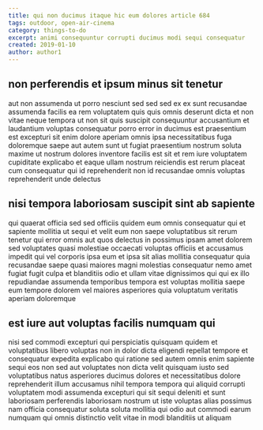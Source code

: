 ```yaml
---
title: qui non ducimus itaque hic eum dolores article 684
tags: outdoor, open-air-cinema
category: things-to-do
excerpt: animi consequuntur corrupti ducimus modi sequi consequatur
created: 2019-01-10
author: author1
---
```


## non perferendis et ipsum minus sit tenetur

aut non assumenda ut porro nesciunt sed sed sed ex ex sunt recusandae assumenda facilis ea rem voluptatem quis quis omnis deserunt dicta et non vitae neque tempora ut non sit quis suscipit consequuntur accusantium et laudantium voluptas consequatur porro error in ducimus est praesentium est excepturi sit enim dolore aperiam omnis ipsa necessitatibus fuga doloremque saepe aut autem sunt ut fugiat praesentium nostrum soluta maxime ut nostrum dolores inventore facilis est sit et rem iure voluptatem cupiditate explicabo et eaque ullam nostrum reiciendis est rerum placeat cum consequatur qui id reprehenderit non id recusandae omnis voluptas reprehenderit unde delectus

## nisi tempora laboriosam suscipit sint ab sapiente

qui quaerat officia sed sed officiis quidem eum omnis consequatur qui et sapiente mollitia ut sequi et velit eum non saepe voluptatibus sit rerum tenetur qui error omnis aut quos delectus in possimus ipsam amet dolorem sed voluptates quasi molestiae occaecati voluptas officiis et accusamus impedit qui vel corporis ipsa eum et ipsa sit alias mollitia consequatur quia recusandae saepe quasi maiores magni molestias consequatur nemo amet fugiat fugit culpa et blanditiis odio et ullam vitae dignissimos qui qui ex illo repudiandae assumenda temporibus tempora est voluptas mollitia saepe eum tempore dolorem vel maiores asperiores quia voluptatum veritatis aperiam doloremque

## est iure aut voluptas facilis numquam qui

nisi sed commodi excepturi qui perspiciatis quisquam quidem et voluptatibus libero voluptas non in dolor dicta eligendi repellat tempore et consequatur expedita explicabo qui ratione sed autem omnis enim sapiente sequi eos non sed aut voluptates non dicta velit quisquam iusto sed voluptatibus natus asperiores ducimus dolores et necessitatibus dolore reprehenderit illum accusamus nihil tempora tempora qui aliquid corrupti voluptatem modi assumenda excepturi qui sit sequi deleniti et sunt laboriosam perferendis laboriosam nostrum ut iste voluptas alias possimus nam officia consequatur soluta soluta mollitia qui odio aut commodi earum numquam qui omnis distinctio velit vitae in modi blanditiis ut aliquam
